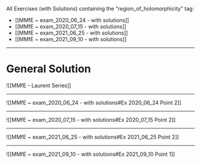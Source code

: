 All Exercises (with Solutions) containing the "region_of_holomorphicity" tag:
- [[MMfE ~ exam_2020_06_24 - with solutions]]
- [[MMfE ~ exam_2020_07_15 - with solutions]]
- [[MMfE ~ exam_2021_06_25 - with solutions]]
- [[MMfE ~ exam_2021_09_10 - with solutions]]

---
# General Solution
![[MMfE - Laurent Series]]

---
![[MMfE ~ exam_2020_06_24 - with solutions#Ex 2020_06_24 Point 2]]


---
![[MMfE ~ exam_2020_07_15 - with solutions#Ex 2020_07_15 Point 2]]

---
![[MMfE ~ exam_2021_06_25 - with solutions#Ex 2021_06_25 Point 2]]

---
![[MMfE ~ exam_2021_09_10 - with solutions#Ex 2021_09_10 Point 1]]